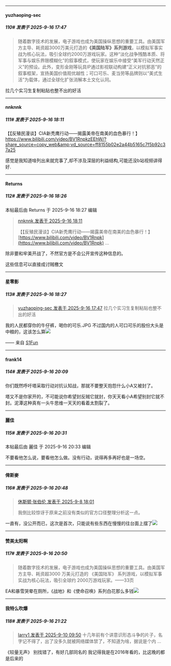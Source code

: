 ﻿
*****

####  yuzhaoping-sec  
##### 110#       发表于 2025-9-16 17:47

<blockquote>随着数字技术的发展，电子游戏也成为美国操纵思想的重要工具。由美国军方主导、耗资超3000万美元打造的<strong>《美国陆军》系列游戏</strong>，以模拟军事实战为核心玩法，吸引全球约2000万游戏玩家。这种“淡化战争残酷本质、将军事与娱乐界限模糊化”的叙事模式，使玩家在娱乐中接受“美军行动天然正义”的预设。此外，变形金刚等玩具IP通过影视联动构建“正义对抗邪恶”的叙事框架，宣扬美国价值观优越性；可口可乐、麦当劳等品牌则以“美式生活”为载体，通过全球化扩张消解本土文化认同。</blockquote>拉几个实习生复制粘贴也整不出的好活


*****

####  nnknnk  
##### 111#       发表于 2025-9-16 18:11

【【反殖民漫谈】CIA新秃鹰行动——揭露美帝在南美的血色暴行！】 https://www.bilibili.com/video/BV1RnpkzEEhW/?share_source=copy_web&amp;vd_source=ff8155b02e2a44b5165c7f5b92c37a25

感觉是我知道啥列出来就完事了,却不涉及深层的利益结构,可能还没b站视频讲得好.


*****

####  Returns  
##### 112#       发表于 2025-9-16 18:26

 本帖最后由 Returns 于 2025-9-16 18:27 编辑 
<blockquote><a href="httphttps://stage1st.com/2b/forum.php?mod=redirect&amp;goto=findpost&amp;pid=68439832&amp;ptid=2261472" target="_blank">nnknnk 发表于 2025-9-16 18:11</a>

【【反殖民漫谈】CIA新秃鹰行动——揭露美帝在南美的血色暴行！】 [https://www.bilibili.com/video/BV1Rnpk](https://www.bilibili.com/video/BV1Rnpk) ...</blockquote>
除非要和牢美开战了，不然官方是不会公开宣传这种信息的。

这些信息可以直接成讨贼檄文

*****

####  星零影  
##### 113#       发表于 2025-9-16 18:27

<blockquote><a href="httphttps://stage1st.com/2b/forum.php?mod=redirect&amp;goto=findpost&amp;pid=68439700&amp;ptid=2261472" target="_blank">yuzhaoping-sec 发表于 2025-9-16 17:47</a>
拉几个实习生复制粘贴也整不出的好活</blockquote>
我的人民都穿你的牛仔裤，喝你的可乐.JPG
不过国内的人可口可乐的股份大头是中粮的，这该怎么算<img src="https://static.stage1st.com/image/smiley/face2017/068.png" referrerpolicy="no-referrer">

—— 来自 [S1Fun](https://s1fun.koalcat.com)


*****

####  frank14  
##### 114#       发表于 2025-9-16 20:09

你们既然呼吁塔采取行动对抗认知战，那就不要整天抱怨什么小A又被封了。

塔又不是你家开的，不可能说你希望封反贼它就封，你天天看小A希望别封它就不封。泥潭这种真有一头牛思维一天天的看着太割裂了。


*****

####  麗佳  
##### 115#       发表于 2025-9-16 20:31

 本帖最后由 麗佳 于 2025-9-16 20:33 编辑 

不要看他怎么说，要看他怎么做。没有行动，说得再多再好也是一场空。


*****

####  俾斯麥  
##### 116#       发表于 2025-9-16 20:48

<blockquote><a href="httphttps://stage1st.com/2b/forum.php?mod=redirect&amp;goto=findpost&amp;pid=68390945&amp;ptid=2261472" target="_blank">休斯顿·张伯伦 发表于 2025-9-8 18:01</a>

我倒比较惊讶于原来之前没有类似的官方口径整理分析这一点。</blockquote>
一直有，没公开而已，这次是首次，只能说有些东西在慢慢的往台面上摆了<img src="https://static.stage1st.com/image/smiley/face2017/033.png" referrerpolicy="no-referrer">


*****

####  赞美太阳啊  
##### 117#       发表于 2025-9-16 20:50

<blockquote>随着数字技术的发展，电子游戏也成为美国操纵思想的重要工具。由美国军方主导、耗资超3000 万美元打造的 《美国陆军》 系列游戏，以模拟军事实战为核心玩法，吸引全球约 2000万游戏玩家。——33页</blockquote>

EA和暴雪哭晕在厕所，《战地》和《使命召唤》系列白花那么多钱<img src="https://static.stage1st.com/image/smiley/face2017/112.png" referrerpolicy="no-referrer">


*****

####  我特么吹爆  
##### 118#       发表于 2025-9-16 21:22

<blockquote><a href="httphttps://stage1st.com/2b/forum.php?mod=redirect&amp;goto=findpost&amp;pid=68399454&amp;ptid=2261472" target="_blank">larry1 发表于 2025-9-10 09:50</a>
十几年前有个讲意识形态斗争的片子，名字记不得了，出了没多久就被网络媒体禁了，不知道为啥，据说是个内 ...</blockquote>
《较量无声》
别找错了，有好几部同名的
我记得我是在2016年看的，比这晚的都是后来的

